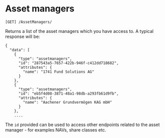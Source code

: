 # Asset managers

```[GET] /AssetManagers/```

Returns a list of the asset managers which you have access to. A typical response will be:

```
{
  "data": [
    {
      "type": "assetmanagers",
      "id": "287543a5-7657-422b-946f-c412dd718682",
      "attributes": {
        "name": "1741 Fund Solutions AG"
      }
    },
    {
      "type": "assetmanagers",
      "id": "eb5f4d08-3871-48a1-98db-a293fb61d9fb",
      "attributes": {
        "name": "Aachener Grundvermögen KAG mbH"
      }
    },
    ....
```

The ```id``` provided can be used to access other endpoints related to the asset manager - for examples NAVs, share classes etc.
